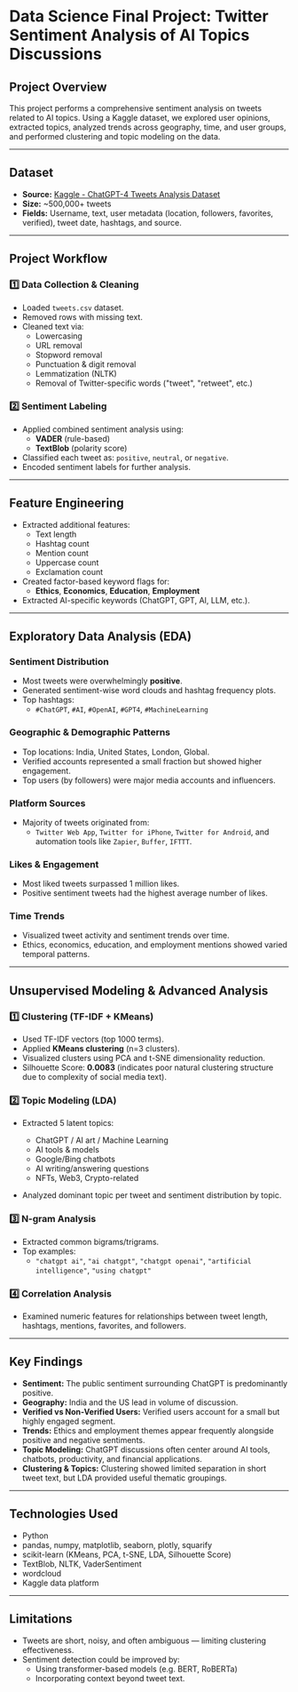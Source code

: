 # Data Science Final Project: Twitter Sentiment Analysis of AI Topics Discussions

## Project Overview

This project performs a comprehensive sentiment analysis on tweets related to AI topics. Using a Kaggle dataset, we explored user opinions, extracted topics, analyzed trends across geography, time, and user groups, and performed clustering and topic modeling on the data.

---

## Dataset

- **Source:** [Kaggle - ChatGPT-4 Tweets Analysis Dataset](https://www.kaggle.com/code/praveensaik/chatgpt-4-tweets-analysis-eda/notebook)
- **Size:** ~500,000+ tweets  
- **Fields:** Username, text, user metadata (location, followers, favorites, verified), tweet date, hashtags, and source.

---

## Project Workflow

### 1️⃣ Data Collection & Cleaning

- Loaded `tweets.csv` dataset.
- Removed rows with missing text.
- Cleaned text via:
  - Lowercasing
  - URL removal
  - Stopword removal
  - Punctuation & digit removal
  - Lemmatization (NLTK)
  - Removal of Twitter-specific words ("tweet", "retweet", etc.)

### 2️⃣ Sentiment Labeling

- Applied combined sentiment analysis using:
  - **VADER** (rule-based)
  - **TextBlob** (polarity score)
- Classified each tweet as: `positive`, `neutral`, or `negative`.
- Encoded sentiment labels for further analysis.

---

## Feature Engineering

- Extracted additional features:
  - Text length
  - Hashtag count
  - Mention count
  - Uppercase count
  - Exclamation count
- Created factor-based keyword flags for:
  - **Ethics**, **Economics**, **Education**, **Employment**
- Extracted AI-specific keywords (ChatGPT, GPT, AI, LLM, etc.).

---

## Exploratory Data Analysis (EDA)

### Sentiment Distribution

- Most tweets were overwhelmingly **positive**.
- Generated sentiment-wise word clouds and hashtag frequency plots.
- Top hashtags:  
  - `#ChatGPT`, `#AI`, `#OpenAI`, `#GPT4`, `#MachineLearning`

### Geographic & Demographic Patterns

- Top locations: India, United States, London, Global.
- Verified accounts represented a small fraction but showed higher engagement.
- Top users (by followers) were major media accounts and influencers.

### Platform Sources

- Majority of tweets originated from:
  - `Twitter Web App`, `Twitter for iPhone`, `Twitter for Android`, and automation tools like `Zapier`, `Buffer`, `IFTTT`.

### Likes & Engagement

- Most liked tweets surpassed 1 million likes.
- Positive sentiment tweets had the highest average number of likes.

### Time Trends

- Visualized tweet activity and sentiment trends over time.
- Ethics, economics, education, and employment mentions showed varied temporal patterns.

---

## Unsupervised Modeling & Advanced Analysis

### 1️⃣ Clustering (TF-IDF + KMeans)

- Used TF-IDF vectors (top 1000 terms).
- Applied **KMeans clustering** (n=3 clusters).
- Visualized clusters using PCA and t-SNE dimensionality reduction.
- Silhouette Score: **0.0083** (indicates poor natural clustering structure due to complexity of social media text).

### 2️⃣ Topic Modeling (LDA)

- Extracted 5 latent topics:
  - ChatGPT / AI art / Machine Learning
  - AI tools & models
  - Google/Bing chatbots
  - AI writing/answering questions
  - NFTs, Web3, Crypto-related

- Analyzed dominant topic per tweet and sentiment distribution by topic.

### 3️⃣ N-gram Analysis

- Extracted common bigrams/trigrams.
- Top examples:
  - `"chatgpt ai"`, `"ai chatgpt"`, `"chatgpt openai"`, `"artificial intelligence"`, `"using chatgpt"`

### 4️⃣ Correlation Analysis

- Examined numeric features for relationships between tweet length, hashtags, mentions, favorites, and followers.

---

## Key Findings

- **Sentiment:** The public sentiment surrounding ChatGPT is predominantly positive.
- **Geography:** India and the US lead in volume of discussion.
- **Verified vs Non-Verified Users:** Verified users account for a small but highly engaged segment.
- **Trends:** Ethics and employment themes appear frequently alongside positive and negative sentiments.
- **Topic Modeling:** ChatGPT discussions often center around AI tools, chatbots, productivity, and financial applications.
- **Clustering & Topics:** Clustering showed limited separation in short tweet text, but LDA provided useful thematic groupings.

---

## Technologies Used

- Python  
- pandas, numpy, matplotlib, seaborn, plotly, squarify  
- scikit-learn (KMeans, PCA, t-SNE, LDA, Silhouette Score)  
- TextBlob, NLTK, VaderSentiment  
- wordcloud  
- Kaggle data platform

---

## Limitations

- Tweets are short, noisy, and often ambiguous — limiting clustering effectiveness.
- Sentiment detection could be improved by:
  - Using transformer-based models (e.g. BERT, RoBERTa)
  - Incorporating context beyond tweet text.

